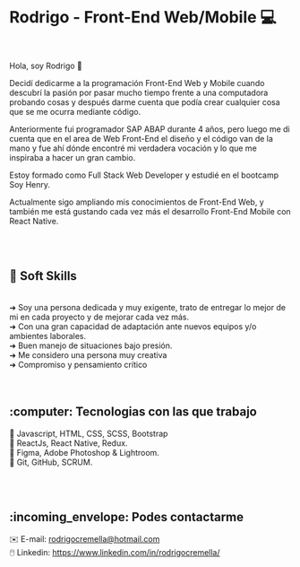 # Rodrigo - Front-End Web/Mobile 💻
<br>

Hola, soy Rodrigo 👋 <br>

Decidí dedicarme a la programación Front-End Web y Mobile cuando descubrí la pasión por pasar mucho tiempo frente a una computadora probando cosas y después darme cuenta que podía crear cualquier cosa que se me ocurra mediante código. <br>

Anteriormente fui programador SAP ABAP durante 4 años, pero luego me di cuenta que en el area de Web Front-End el diseño y el código van de la mano y fue ahí dónde encontré mi verdadera vocación y lo que me inspiraba a hacer un gran cambio.

Estoy formado como Full Stack Web Developer y estudié en el bootcamp Soy Henry.

Actualmente sigo ampliando mis conocimientos de Front-End Web, y también me está gustando cada vez más el desarrollo Front-End Mobile con React Native.

<br>
<br>


<h2>🧠  Soft Skills</h2><br>
➜ Soy una persona dedicada y muy exigente, trato de entregar lo mejor de mi en cada proyecto y de mejorar cada vez más.<br>
➜ Con una gran capacidad de adaptación ante nuevos equipos y/o ambientes laborales.<br>
➜ Buen manejo de situaciones bajo presión.<br>
➜ Me considero una persona muy creativa<br>
➜ Compromiso y pensamiento crítico<br>

<br>
<br>


<h2>:computer:  Tecnologias con las que trabajo</h2>

:floppy_disk: Javascript, HTML, CSS, SCSS, Bootstrap <br>
:floppy_disk: ReactJs, React Native, Redux. <br>
:floppy_disk: Figma, Adobe Photoshop & Lightroom. <br>
:floppy_disk: Git, GitHub, SCRUM. <br>

<br>
<br>

<h2>:incoming_envelope:  Podes contactarme</h2>

:envelope: E-mail: rodrigocremella@hotmail.com <br>
:computer_mouse: Linkedin: https://www.linkedin.com/in/rodrigocremella/

